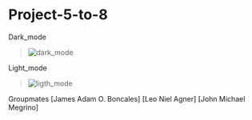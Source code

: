 # Project-5-to-8

Dark_mode
> ![dark_mode](https://user-images.githubusercontent.com/125450319/279037634-51ea7a0a-a7a5-4400-99ff-b177513b7e0f.jpg)


Light_mode
> ![ligth_mode](https://user-images.githubusercontent.com/125450319/279030420-63c4e88d-58e3-49c9-8b5e-b4dbeb65dc0d.jpg)

Groupmates
[James Adam O. Boncales]
[Leo Niel Agner]
[John Michael Megrino]
